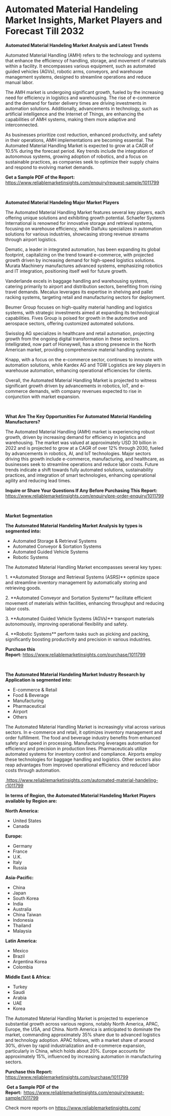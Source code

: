 <p><h1>Automated Material Handeling Market Insights, Market Players and Forecast Till 2032</h1></p><p><strong>Automated Material Handeling Market Analysis and Latest Trends</strong></p>
<p><p>Automated Material Handling (AMH) refers to the technology and systems that enhance the efficiency of handling, storage, and movement of materials within a facility. It encompasses various equipment, such as automated guided vehicles (AGVs), robotic arms, conveyors, and warehouse management systems, designed to streamline operations and reduce manual labor. </p><p>The AMH market is undergoing significant growth, fueled by the increasing need for efficiency in logistics and warehousing. The rise of e-commerce and the demand for faster delivery times are driving investments in automation solutions. Additionally, advancements in technology, such as artificial intelligence and the Internet of Things, are enhancing the capabilities of AMH systems, making them more adaptive and interconnected.</p><p>As businesses prioritize cost reduction, enhanced productivity, and safety in their operations, AMH implementations are becoming essential. The Automated Material Handling Market is expected to grow at a CAGR of 10.5% during the forecast period. Key trends include the integration of autonomous systems, growing adoption of robotics, and a focus on sustainable practices, as companies seek to optimize their supply chains and respond to evolving market demands.</p></p>
<p><strong>Get a Sample PDF of the Report:&nbsp;</strong> <a href="https://www.reliablemarketinsights.com/enquiry/request-sample/1011799?utm_campaign=1938&utm_medium=2&utm_source=Github&utm_content=ia&utm_term=08032025&utm_id=automated-material-handeling">https://www.reliablemarketinsights.com/enquiry/request-sample/1011799</a></p>
<p>&nbsp;</p>
<p><strong>Automated Material Handeling Major Market Players</strong></p>
<p><p>The Automated Material Handling Market features several key players, each offering unique solutions and exhibiting growth potential. Schaefer Systems International is renowned for innovative storage and retrieval systems, focusing on warehouse efficiency, while Daifuku specializes in automation solutions for various industries, showcasing strong revenue streams through airport logistics.</p><p>Dematic, a leader in integrated automation, has been expanding its global footprint, capitalizing on the trend toward e-commerce, with projected growth driven by increasing demand for high-speed logistics solutions. Murata Machinery manufactures advanced systems, emphasizing robotics and IT integration, positioning itself well for future growth.</p><p>Vanderlande excels in baggage handling and warehousing systems, catering primarily to airport and distribution sectors, benefiting from rising travel demands. Mecalux leverages its expertise in shelving and pallet racking systems, targeting retail and manufacturing sectors for deployment.</p><p>Beumer Group focuses on high-quality material handling and logistics systems, with strategic investments aimed at expanding its technological capabilities. Fives Group is poised for growth in the automotive and aerospace sectors, offering customized automated solutions.</p><p>Swisslog AG specializes in healthcare and retail automation, projecting growth from the ongoing digital transformation in these sectors. Intelligrated, now part of Honeywell, has a strong presence in the North American market, providing comprehensive material handling systems.</p><p>Knapp, with a focus on the e-commerce sector, continues to innovate with automation solutions, while Kardex AG and TGW Logistics are key players in warehouse automation, enhancing operational efficiencies for clients.</p><p>Overall, the Automated Material Handling Market is projected to witness significant growth driven by advancements in robotics, IoT, and e-commerce demands, with company revenues expected to rise in conjunction with market expansion.</p></p>
<p>&nbsp;</p>
<p><strong>What Are The Key Opportunities For Automated Material Handeling Manufacturers?</strong></p>
<p><p>The Automated Material Handling (AMH) market is experiencing robust growth, driven by increasing demand for efficiency in logistics and warehousing. The market was valued at approximately USD 30 billion in 2022 and is projected to grow at a CAGR of over 12% through 2030, fueled by advancements in robotics, AI, and IoT technologies. Major sectors driving this growth include e-commerce, manufacturing, and healthcare, as businesses seek to streamline operations and reduce labor costs. Future trends indicate a shift towards fully automated solutions, sustainability practices, and integration of smart technologies, enhancing operational agility and reducing lead times.</p></p>
<p><strong>Inquire or Share Your Questions If Any Before Purchasing This Report:</strong> <a href="https://www.reliablemarketinsights.com/enquiry/pre-order-enquiry/1011799?utm_campaign=1938&utm_medium=2&utm_source=Github&utm_content=ia&utm_term=08032025&utm_id=automated-material-handeling">https://www.reliablemarketinsights.com/enquiry/pre-order-enquiry/1011799</a></p>
<p>&nbsp;</p>
<p><strong>Market Segmentation</strong></p>
<p><strong>The Automated Material Handeling Market Analysis by types is segmented into:</strong></p>
<p><ul><li>Automated Storage & Retrieval Systems</li><li>Automated Conveyor & Sortation Systems</li><li>Automated Guided Vehicle Systems</li><li>Robotic Systems</li></ul></p>
<p><p>The Automated Material Handling Market encompasses several key types: </p><p>1. **Automated Storage and Retrieval Systems (ASRS)** optimize space and streamline inventory management by automatically storing and retrieving goods.  </p><p>2. **Automated Conveyor and Sortation Systems** facilitate efficient movement of materials within facilities, enhancing throughput and reducing labor costs.  </p><p>3. **Automated Guided Vehicle Systems (AGVs)** transport materials autonomously, improving operational flexibility and safety.  </p><p>4. **Robotic Systems** perform tasks such as picking and packing, significantly boosting productivity and precision in various industries.</p></p>
<p><strong>Purchase this Report:&nbsp;</strong><a href="https://www.reliablemarketinsights.com/purchase/1011799?utm_campaign=1938&utm_medium=2&utm_source=Github&utm_content=ia&utm_term=08032025&utm_id=automated-material-handeling">https://www.reliablemarketinsights.com/purchase/1011799</a></p>
<p>&nbsp;</p>
<p><strong>The Automated Material Handeling Market Industry Research by Application is segmented into:</strong></p>
<p><ul><li>E-commerce & Retail</li><li>Food & Beverage</li><li>Manufacturing</li><li>Pharmaceutical</li><li>Airport</li><li>Others</li></ul></p>
<p><p>The Automated Material Handling Market is increasingly vital across various sectors. In e-commerce and retail, it optimizes inventory management and order fulfillment. The food and beverage industry benefits from enhanced safety and speed in processing. Manufacturing leverages automation for efficiency and precision in production lines. Pharmaceuticals utilize automated systems for inventory control and compliance. Airports employ these technologies for baggage handling and logistics. Other sectors also reap advantages from improved operational efficiency and reduced labor costs through automation.</p></p>
<p><a href="https://www.reliablemarketinsights.com/automated-material-handeling-r1011799?utm_campaign=1938&utm_medium=2&utm_source=Github&utm_content=ia&utm_term=08032025&utm_id=automated-material-handeling">&nbsp;https://www.reliablemarketinsights.com/automated-material-handeling-r1011799</a></p>
<p><strong>In terms of Region, the Automated Material Handeling Market Players available by Region are:</strong></p>
<p>
    <p> <strong> North America: </strong>
        <ul>
            <li>United States</li>
            <li>Canada</li>
        </ul>
        </p> 
    <p> <strong> Europe: </strong>
        <ul>
            <li>Germany</li>
            <li>France</li>
            <li>U.K.</li>
            <li>Italy</li>
            <li>Russia</li>
        </ul>
        </p> 
    <p> <strong> Asia-Pacific: </strong>
        <ul>
            <li>China</li>
            <li>Japan</li>
            <li>South Korea</li>
            <li>India</li>
            <li>Australia</li>
            <li>China Taiwan</li>
            <li>Indonesia</li>
            <li>Thailand</li>
            <li>Malaysia</li>
        </ul>
        </p> 
    <p> <strong> Latin America: </strong>
        <ul>
            <li>Mexico</li>
            <li>Brazil</li>
            <li>Argentina Korea</li>
            <li>Colombia</li>
        </ul>
        </p> 
    <p> <strong> Middle East & Africa: </strong>
        <ul>
            <li>Turkey</li>
            <li>Saudi</li>
            <li>Arabia</li>
            <li>UAE</li>
            <li>Korea</li>
        </ul>
    </p>
    </p>
<p><p>The Automated Material Handling Market is projected to experience substantial growth across various regions, notably North America, APAC, Europe, the USA, and China. North America is anticipated to dominate the market, commanding approximately 35% share due to advanced logistics and technology adoption. APAC follows, with a market share of around 30%, driven by rapid industrialization and e-commerce expansion, particularly in China, which holds about 20%. Europe accounts for approximately 15%, influenced by increasing automation in manufacturing sectors.</p></p>
<p><strong>Purchase this Report: </strong><a href="https://www.reliablemarketinsights.com/purchase/1011799?utm_campaign=1938&utm_medium=2&utm_source=Github&utm_content=ia&utm_term=08032025&utm_id=automated-material-handeling">https://www.reliablemarketinsights.com/purchase/1011799</a></p>
<p>&nbsp;<strong>Get a Sample PDF of the Report:&nbsp;&nbsp;</strong><a href="https://www.reliablemarketinsights.com/enquiry/request-sample/1011799?utm_campaign=1938&utm_medium=2&utm_source=Github&utm_content=ia&utm_term=08032025&utm_id=automated-material-handeling">https://www.reliablemarketinsights.com/enquiry/request-sample/1011799</a></p>
<p><strong></strong></p>
<p>Check more reports on <a href="https://www.reliablemarketinsights.com/?utm_campaign=1938&utm_medium=2&utm_source=Github&utm_content=ia&utm_term=08032025&utm_id=automated-material-handeling">https://www.reliablemarketinsights.com/</a></p>